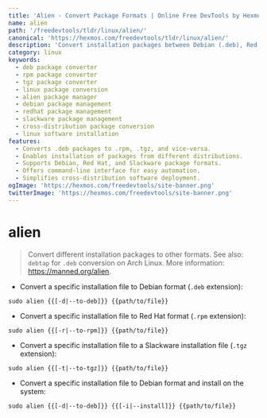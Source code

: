 ```yaml
---
title: 'Alien - Convert Package Formats | Online Free DevTools by Hexmos'
name: alien
path: '/freedevtools/tldr/linux/alien/'
canonical: 'https://hexmos.com/freedevtools/tldr/linux/alien/'
description: 'Convert installation packages between Debian (.deb), Red Hat (.rpm), and Slackware (.tgz) formats with Alien.  Manage Linux software packages easily. Free online tool, no registration required.'
category: linux
keywords:
  - deb package converter
  - rpm package converter
  - tgz package converter
  - linux package conversion
  - alien package manager
  - debian package management
  - redhat package management
  - slackware package management
  - cross-distribution package conversion
  - linux software installation
features:
  - Converts .deb packages to .rpm, .tgz, and vice-versa.
  - Enables installation of packages from different distributions.
  - Supports Debian, Red Hat, and Slackware package formats.
  - Offers command-line interface for easy automation.
  - Simplifies cross-distribution software deployment.
ogImage: 'https://hexmos.com/freedevtools/site-banner.png'
twitterImage: 'https://hexmos.com/freedevtools/site-banner.png'
---
```


# alien

> Convert different installation packages to other formats.
> See also: `debtap` for `.deb` conversion on Arch Linux.
> More information: <https://manned.org/alien>.

- Convert a specific installation file to Debian format (`.deb` extension):

`sudo alien {{[-d|--to-deb]}} {{path/to/file}}`

- Convert a specific installation file to Red Hat format (`.rpm` extension):

`sudo alien {{[-r|--to-rpm]}} {{path/to/file}}`

- Convert a specific installation file to a Slackware installation file (`.tgz` extension):

`sudo alien {{[-t|--to-tgz]}} {{path/to/file}}`

- Convert a specific installation file to Debian format and install on the system:

`sudo alien {{[-d|--to-deb]}} {{[-i|--install]}} {{path/to/file}}`
